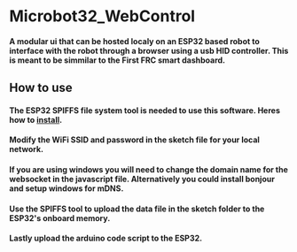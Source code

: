# Microbot32_WebControl
#### A modular ui that can be hosted localy on an ESP32 based robot to interface with the robot through a browser using a usb HID controller. This is meant to be simmilar to the First FRC smart dashboard. 

## How to use
#### The ESP32 SPIFFS file system tool is needed to use this software. Heres how to [install](https://randomnerdtutorials.com/install-esp32-filesystem-uploader-arduino-ide/).
#### Modify the WiFi SSID and password in the sketch file for your local network.
#### If you are using windows you will need to change the domain name for the websocket in the javascript file. Alternatively you could install bonjour and setup windows for mDNS.
#### Use the SPIFFS tool to upload the data file in the sketch folder to the ESP32's onboard memory.
#### Lastly upload the arduino code script to the ESP32.
